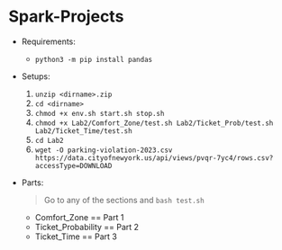 # Spark-Projects

+ Requirements:
  + `python3 -m pip install pandas`

+ Setups:
  1. `unzip <dirname>.zip`
  2. `cd <dirname>`
  3. `chmod +x env.sh start.sh stop.sh`
  4. `chmod +x Lab2/Comfort_Zone/test.sh Lab2/Ticket_Prob/test.sh Lab2/Ticket_Time/test.sh`
  5. `cd Lab2`
  6. `wget -O parking-violation-2023.csv https://data.cityofnewyork.us/api/views/pvqr-7yc4/rows.csv?accessType=DOWNLOAD`

+ Parts:
  > Go to any of the sections and `bash test.sh`
  + Comfort_Zone == Part 1
  + Ticket_Probability == Part 2
  + Ticket_Time == Part 3
  
  
